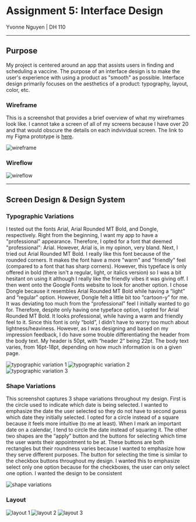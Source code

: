# Assignment 5: Interface Design 
Yvonne Nguyen | DH 110

---
## Purpose
My project is centered around an app that assists users in finding and scheduling a vaccine. The purpose of an interface design is to make the user's experience with using a product as "smooth" as possible. Interface design primarily focuses on the aesthetics of a product: typography, layout, color, etc. 

### Wireframe
This is a screenshot that provides a brief overview of what my wireframes look like. I cannot take a screen of all of my screens because I have over 20 and that would obscure the details on each indvividual screen. The link to my Figma prototype is [here](https://www.figma.com/file/EkkyhsjrsY9pp6xjSA3D2a/dh110-assignment-6%3A-high-fidelity-prototype?node-id=0%3A1).

![wireframe](https://github.com/yvonne-nguyen/dh110/blob/main/assignments/assignment-6-1.png)

### Wireflow
![wireflow](https://github.com/yvonne-nguyen/dh110/blob/main/assignments/assignment-6-2.png)

---
## Screen Design & Design System
### Typographic Variations
I tested out the fonts Arial, Arial Rounded MT Bold, and Dongle, respectively. Right from the beginning, I want my app to have a "professional" appearance. Therefore, I opted for a font that deemed "professional": Arial. However, Arial is, in my opinon, very bland. Next, I tried out Arial Rounded MT Bold. I really like this font because of the rounded corners. It makes the font have a more "warm" and "friendly" feel (compared to a font that has sharp corners). However, this typeface is only offered in bold (there isn't a regular, light, or italics version) so I was a bit hesitant on using it although I really like the friendly vibes it was giving off. I then went onto the Google Fonts website to look for another option. I chose Dongle because it resembles Arial Rounded MT Bold while having a “light” and “regular” option. However, Dongle felt a little bit too “cartoon-y” for me. It was deviating too much from the “professional” feel I initially wanted to go for. Therefore, despite only having one typeface option, I opted for Arial Rounded MT Bold. It looks professional, while having a warm and friendly feel to it. Since this font is only “bold”, I didn’t have to worry too much about lightness/heaviness. However, as I was designing and based on my impression feedback, I do have some trouble differentiating the header from the body text. My header is 50pt, with “header 2” being 22pt. The body text varies, from 16pt-18pt, depending on how much information is on a given page. 

![typographic variation 1](https://github.com/yvonne-nguyen/dh110/blob/main/assignments/tv-1.png)
![typographic variation 2](https://github.com/yvonne-nguyen/dh110/blob/main/assignments/tv-2.png)
![typographic variation 3](https://github.com/yvonne-nguyen/dh110/blob/main/assignments/tv-3.png)

### Shape Variations
This screenshot captures 3 shape variations throughout my design. First is the circle used to indicate which date is being selected. I wanted to emphasize the date the user selected so they do not have to second guess which date they initially selected. I opted for a circle instead of a square because it feels more intuitive (to me at least). When I mark an important date on a calendar, I tend to circle the date instead of squaring it. The other two shapes are the “apply” button and the buttons for selecting which time the user wants their appointment to be at. These buttons are both rectangles but their roundness varies because I wanted to emphasize how they serve different purposes. The button for selecting the time is similar to the checkbox buttons throughout my design. I wanted this to emphasize select only one option because for the checkboxes, the user can only select one option. I wanted the design to be consistent

![shape variations](https://github.com/yvonne-nguyen/dh110/blob/main/assignments/sv-1.png)

### Layout

![layout 1](https://github.com/yvonne-nguyen/dh110/blob/main/assignments/layout-1.png)
![layout 2](https://github.com/yvonne-nguyen/dh110/blob/main/assignments/layout-2.png)
![layout 3](https://github.com/yvonne-nguyen/dh110/blob/main/assignments/layout-3.png)
